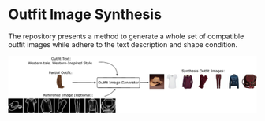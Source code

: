 # Outfit Image Synthesis

The repository presents a method to generate a whole set of compatible outfit images while adhere to the text description and shape condition.

![taskimg](assets/task.png)
